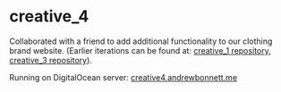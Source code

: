 # creative_4

Collaborated with a friend to add additional functionality to our clothing brand website. (Earlier iterations can be found at: [creative_1 repository](https://github.com/andrewbonnett/creative_1), [creative_3 repository](https://github.com/andrewbonnett/creative_3)).

Running on DigitalOcean server: [creative4.andrewbonnett.me](https://creative4.andrewbonnett.me)
